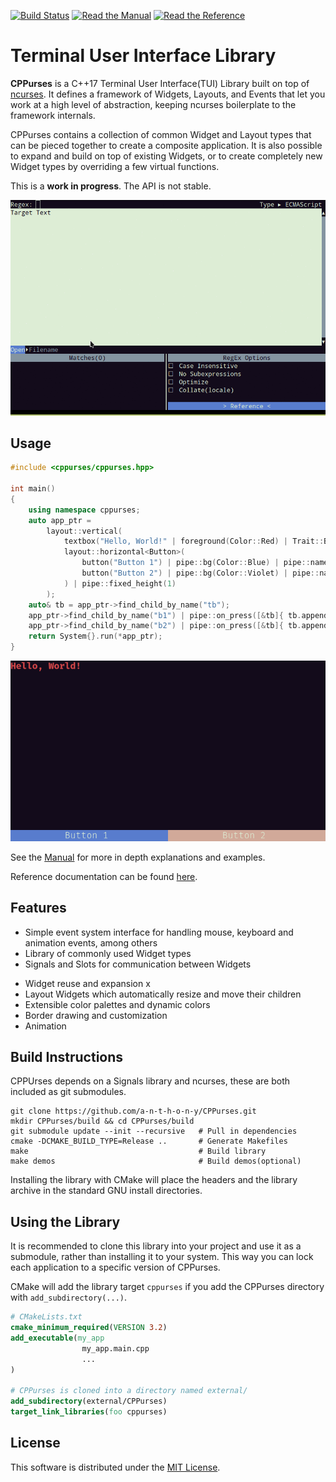 [![Build Status](https://github.com/a-n-t-h-o-n-y/CPPurses/workflows/build/badge.svg)](https://github.com/a-n-t-h-o-n-y/CPPurses/actions?query=workflow%3Abuild)
[![Read the Manual](https://img.shields.io/badge/-Manual-yellow.svg)](docs/manual/index.md)
[![Read the Reference](https://img.shields.io/badge/-API%20Reference-blue.svg)](https://a-n-t-h-o-n-y.github.io/CPPurses/hierarchy.html)

# Terminal User Interface Library

__CPPurses__ is a C++17 Terminal User Interface(TUI) Library built on top of
[ncurses](https://www.gnu.org/software/ncurses/). It defines a framework of
Widgets, Layouts, and Events that let you work at a high level of abstraction,
keeping ncurses boilerplate to the framework internals.

CPPurses contains a collection of common Widget and Layout types that can be
pieced together to create a composite application. It is also possible to expand
and build on top of existing Widgets, or to create completely new Widget types
by overriding a few virtual functions.

This is a __work in progress__. The API is not stable.

<!-- TODO - single gif of multiple demos -->
<p align="center">
  <img src="docs/images/regexplore.gif">
</p>

## Usage

```cpp
#include <cppurses/cppurses.hpp>

int main()
{
    using namespace cppurses;
    auto app_ptr =
        layout::vertical(
            textbox("Hello, World!" | foreground(Color::Red) | Trait::Bold) | pipe::name("tb"),
            layout::horizontal<Button>(
                button("Button 1") | pipe::bg(Color::Blue) | pipe::name("b1"),
                button("Button 2") | pipe::bg(Color::Violet) | pipe::name("b2")
            ) | pipe::fixed_height(1)
        );
    auto& tb = app_ptr->find_child_by_name("tb");
    app_ptr->find_child_by_name("b1") | pipe::on_press([&tb]{ tb.append("Button 1 Pressed"); });
    app_ptr->find_child_by_name("b2") | pipe::on_press([&tb]{ tb.append("Button 2 Pressed"); });
    return System{}.run(*app_ptr);
}
```

<p align="center">
  <img src="docs/images/example_1.png">
</p>

See the [Manual](docs/manual/index.md) for more in depth explanations and
examples.

Reference documentation can be found
[here](https://a-n-t-h-o-n-y.github.io/CPPurses/hierarchy.html).

## Features

- Simple event system interface for handling mouse, keyboard and animation
  events, among others
- Library of commonly used Widget types
- Signals and Slots for communication between Widgets

<!-- TODO -->
- Widget reuse and expansion x
- Layout Widgets which automatically resize and move their children
- Extensible color palettes and dynamic colors
- Border drawing and customization
- Animation

## Build Instructions

CPPUrses depends on a Signals library and ncurses, these are both included as
git submodules.

```
git clone https://github.com/a-n-t-h-o-n-y/CPPurses.git
mkdir CPPurses/build && cd CPPurses/build
git submodule update --init --recursive   # Pull in dependencies
cmake -DCMAKE_BUILD_TYPE=Release ..       # Generate Makefiles
make                                      # Build library
make demos                                # Build demos(optional)
```

Installing the library with CMake will place the headers and the library
archive in the standard GNU install directories.

## Using the Library

It is recommended to clone this library into your project and use it as a
submodule, rather than installing it to your system. This way you can lock each
application to a specific version of CPPurses.

CMake will add the library target `cppurses` if you add the CPPurses directory
with `add_subdirectory(...)`.

```cmake
# CMakeLists.txt
cmake_minimum_required(VERSION 3.2)
add_executable(my_app
                my_app.main.cpp
                ...
)

# CPPurses is cloned into a directory named external/
add_subdirectory(external/CPPurses)
target_link_libraries(foo cppurses)
```

## License
This software is distributed under the [MIT License](LICENSE.txt).
